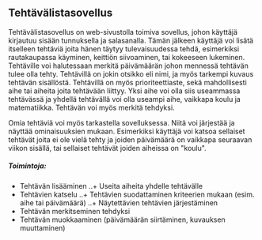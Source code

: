 ## Tehtävälistasovellus

Tehtävälistasovellus on web-sivustolla toimiva sovellus, johon käyttäjä kirjautuu sisään tunnuksella ja salasanalla. Tämän jälkeen käyttäjä voi lisätä itselleen tehtäviä joita hänen täytyy tulevaisuudessa tehdä, esimerkiksi rautakaupassa käyminen, keittiön siivoaminen, tai kokeeseen lukeminen. Tehtäville voi halutessaan merkitä päivämäärän johon mennessä tehtävän tulee olla tehty. Tehtävillä on jokin otsikko eli nimi, ja myös tarkempi kuvaus tehtävän sisällöstä. Tehtävillä on myös prioriteettiaste, sekä mahdollisesti aihe tai aiheita joita tehtävään liittyy. Yksi aihe voi olla siis useammassa tehtävässä ja yhdellä tehtävällä voi olla useampi aihe, vaikkapa koulu ja matematiikka. Tehtävän voi myös merkitä tehdyksi.

Omia tehtäviä voi myös tarkastella sovelluksessa. Niitä voi järjestää ja näyttää ominaisuuksien mukaan. Esimerkiksi käyttäjä voi katsoa sellaiset tehtävät joita ei ole vielä tehty ja joiden päivämäärä on vaikkapa seuraavan viikon sisällä, tai sellaiset tehtävät joiden aiheissa on "koulu".

##### Toimintoja:

+ Tehtävän lisääminen
..+ Useita aiheita yhdelle tehtävälle
+ Tehtävien katselu
..+ Tehtävien suodattaminen kriteerien mukaan (esim. aihe tai päivämäärä)
..+ Näytettävien tehtävien järjestäminen
+ Tehtävän merkitseminen tehdyksi
+ Tehtävän muokkaaminen (päivämäärän siirtäminen, kuvauksen muuttaminen)
